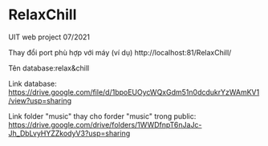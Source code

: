 #  RelaxChill

UIT web project 07/2021

Thay đổi port phù hợp với máy (ví dụ) http://localhost:81/RelaxChill/

Tên database:relax&chill

Link database: https://drive.google.com/file/d/1bpoEUOycWQxGdm51n0dcdukrYzWAmKV1/view?usp=sharing

Link folder "music" thay cho forder "music" trong public: https://drive.google.com/drive/folders/1WWDfnpT6nJaJc-Jh_DbLvyHYZZkodyV3?usp=sharing
